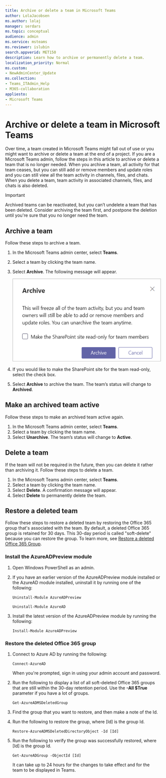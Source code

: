 ```yaml
---
title: Archive or delete a team in Microsoft Teams
author: LolaJacobsen
ms.author: lolaj
manager: serdars
ms.topic: conceptual
audience: admin 
ms.service: msteams
ms.reviewer: islubin
search.appverid: MET150
description: Learn how to archive or permanently delete a team.
localization_priority: Normal
ms.custom:
- NewAdminCenter_Update
ms.collection: 
- Teams_ITAdmin_Help
- M365-collaboration
appliesto: 
- Microsoft Teams
---
```


Archive or delete a team in Microsoft Teams
===========================================

Over time, a team created in Microsoft Teams might fall out of use or you might want to archive or delete a team at the end of a project. If you are a Microsoft Teams admin, follow the steps in this article to archive or delete a team that is no longer needed. When you archive a team, all activity for that team ceases, but you can still add or remove members and update roles and you can still view all the team activity in channels, files, and chats. When you delete a team, team activity in associated channels, files, and chats is also deleted. 

> [!IMPORTANT]
> Archived teams can be reactivated, but you can’t undelete a team that has been deleted. Consider archiving the team first, and postpone the deletion until you're sure that you no longer need the team.

## Archive a team

Follow these steps to archive a team.

1. In the Microsoft Teams admin center, select **Teams**.
2. Select a team by clicking the team name.
3. Select **Archive**. The following message will appear.

    ![Screenshot of Teams archive message](media/teams-archive-message.png)

4. If you would like to make the SharePoint site for the team read-only, select the check box.
5. Select **Archive** to archive the team. The team’s status will change to **Archived**.

## Make an archived team active

Follow these steps to make an archived team active again.

1. In the Microsoft Teams admin center, select **Teams**.
2. Select a team by clicking the team name.
3. Select **Unarchive**. The team’s status will change to **Active**.

## Delete a team

If the team will not be required in the future, then you can delete it rather than archiving it. Follow these steps to delete a team.

1.	In the Microsoft Teams admin center, select **Teams**.
2.	Select a team by clicking the team name.
3.	Select **Delete**. A confirmation message will appear.
4.	Select **Delete** to permanently delete the team.

## Restore a deleted team

Follow these steps to restore a deleted team by restoring the Office 365 group that's associated with the team. By default, a deleted Office 365 group is retained for 30 days. This 30-day period is called "soft-delete" because you can restore the group. To learn more, see [Restore a deleted Office 365 Group](https://docs.microsoft.com/office365/admin/create-groups/restore-deleted-group).

### Install the AzureADPreview module

1. Open Windows PowerShell as an admin.
2. If you have an earlier version of the AzureADPreview module installed or the AzureAD module installed, uninstall it by running one of the following:

    ``` 
    Uninstall-Module AzureADPreview
    ```

    ```
    Uninstall-Module AzureAD
    ```
3. Install the latest version of the AzureADPreview module by running the following:

    ```
    Install-Module AzureADPreview
    ```    

### Restore the deleted Office 365 group

1. Connect to Azure AD by running the following:
    ```
    Connect-AzureAD
    ```
    When you're prompted, sign in using your admin account and password.  
2. Run the following to display a list of all soft-deleted Office 365 groups that are still within the 30-day retention period. Use the **-All $True** parameter if you have a lot of groups.
    ```
    Get-AzureADMSDeletedGroup
    ``` 
3. Find the group that you want to restore, and then make a note of the Id.
4. Run the following to restore the group, where [Id] is the group Id.
    ```
    Restore-AzureADMSDeletedDirectoryObject -Id [Id]
    ```
5.  Run the following to verify the group was successfully restored, where [Id] is the group Id.
    ```
    Get-AzureADGroup -ObjectId [Id]
    ```

    It can take up to 24 hours for the changes to take effect and for the team to be displayed in Teams.
